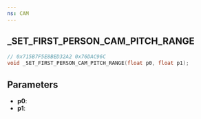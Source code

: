 ```yaml
---
ns: CAM
---
```

## _SET_FIRST_PERSON_CAM_PITCH_RANGE

```c
// 0x715B7F5E8BED32A2 0x76DAC96C
void _SET_FIRST_PERSON_CAM_PITCH_RANGE(float p0, float p1);
```

## Parameters
* **p0**:
* **p1**:
